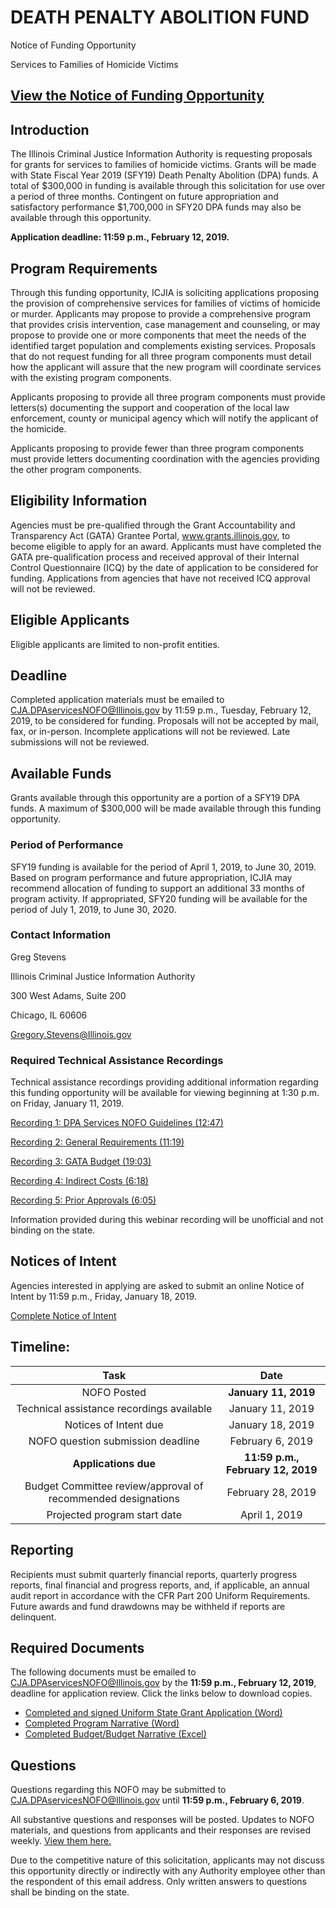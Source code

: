 ﻿# DEATH PENALTY ABOLITION FUND 
Notice of Funding Opportunity

Services to Families of Homicide Victims



## [View the Notice of Funding Opportunity](DPAservicesNOFO.pdf)

## Introduction

The Illinois Criminal Justice Information Authority is requesting proposals for grants for services to families of homicide victims. Grants will be made with State Fiscal Year 2019 (SFY19) Death Penalty Abolition (DPA) funds. A total of $300,000 in funding is available through this solicitation for use over a period of three months. Contingent on future appropriation and satisfactory performance $1,700,000 in SFY20 DPA funds may also be available through this opportunity.

**Application deadline: 11:59 p.m., February 12, 2019.**

## Program Requirements

Through this funding opportunity, ICJIA is soliciting applications proposing the provision of comprehensive services for families of victims of homicide or murder. Applicants may propose to provide a comprehensive program that provides crisis intervention, case management and counseling, or may propose to provide one or more components that meet the needs of the identified target population and complements existing services. Proposals that do not request funding for all three program components must detail how the applicant will assure that the new program will coordinate services with the existing program components. 

Applicants proposing to provide all three program components must provide letters(s) documenting the support and cooperation of the local law enforcement, county or municipal agency which will notify the applicant of the homicide.

Applicants proposing to provide fewer than three program components must provide letters documenting coordination with the agencies providing the other program components.


## Eligibility Information
Agencies must be pre-qualified through the Grant Accountability and Transparency Act (GATA) Grantee Portal, www.grants.illinois.gov, to become eligible to apply for an award.  Applicants must have completed the GATA pre-qualification process and received approval of their Internal Control Questionnaire (ICQ) by the date of application to be considered for funding.   Applications from agencies that have not received ICQ approval will not be reviewed.

## Eligible Applicants

Eligible applicants are limited to non-profit entities.

## Deadline
Completed application materials must be emailed to CJA.DPAservicesNOFO@Illinois.gov by 11:59 p.m., Tuesday, February 12, 2019, to be considered for funding. Proposals will not be accepted by mail, fax, or in-person. Incomplete applications will not be reviewed. Late submissions will not be reviewed.

## Available Funds
Grants available through this opportunity are a portion of a SFY19 DPA funds. A maximum of $300,000 will be made available through this funding opportunity. 

### Period of Performance
SFY19 funding is available for the period of April 1, 2019, to June 30, 2019.  Based on program performance and future appropriation, ICJIA may recommend allocation of funding to support an additional 33 months of program activity. If appropriated, SFY20 funding will be available for the period of July 1, 2019, to June 30, 2020.

### Contact Information
Greg Stevens

Illinois Criminal Justice Information Authority

300 West Adams, Suite 200

Chicago, IL 60606

Gregory.Stevens@Illinois.gov

### Required Technical Assistance Recordings
Technical assistance recordings providing additional information regarding this funding opportunity will be available for viewing beginning at 1:30 p.m. on Friday, January 11, 2019.  

[Recording 1: DPA Services NOFO Guidelines (12:47)](https://youtu.be/MDd0hpd0808)

[Recording 2: General Requirements (11:19)](https://www.youtube.com/embed/zPaIPFXZvmg)

[Recording 3: GATA Budget (19:03)](https://www.youtube.com/embed/sQYCekU2pIw)

[Recording 4: Indirect Costs (6:18)](https://www.youtube.com/embed/mjp5PZx0oaY)

[Recording 5: Prior Approvals (6:05)](https://www.youtube.com/embed/Q8UaLYqslJs)

Information provided during this webinar recording will be unofficial and not binding on the state.

## Notices of Intent

Agencies interested in applying are asked to submit an online Notice of Intent by 11:59 p.m., Friday, January 18, 2019. 

[Complete Notice of Intent](https://icjia.az1.qualtrics.com/jfe/form/SV_b2XTIkFxFR0807z)

## Timeline:
Task | Date
:----: | :---:
NOFO Posted | **January 11, 2019**
Technical assistance recordings available | January 11, 2019
Notices of Intent due | January 18, 2019
NOFO question submission deadline |  February 6, 2019
**Applications due** |  **11:59 p.m., February 12, 2019**
Budget Committee review/approval of recommended designations | February 28, 2019
Projected program start date | April 1, 2019

## Reporting
Recipients must submit quarterly financial reports, quarterly progress reports, final financial and progress reports, and, if applicable, an annual audit report in accordance with the CFR Part 200 Uniform Requirements. Future awards and fund drawdowns may be withheld if reports are delinquent.

## Required Documents
The following documents must be emailed to CJA.DPAservicesNOFO@Illinois.gov by the **11:59 p.m., February 12, 2019**, deadline for application review. Click the links below to download copies.

* [Completed and signed Uniform State Grant Application (Word)](DPAservicesAPPLICATION.docx) 
* [Completed Program Narrative (Word)](DPAservicesNARRATIVE.docx)
* [Completed Budget/Budget Narrative (Excel)](SFY19DPAservices.BUDGET.xls)


## Questions
Questions regarding this NOFO may be submitted to CJA.DPAservicesNOFO@Illinois.gov until **11:59 p.m., February 6, 2019**.  

All substantive questions and responses will be posted. Updates to NOFO materials, and questions from applicants and their responses are revised weekly. [View them here.](DPAservicesRESPONSEtoAPPLICANTQuestions)

Due to the competitive nature of this solicitation, applicants may not discuss this opportunity directly or indirectly with any Authority employee other than the respondent of this email address. Only written answers to questions shall be binding on the state.